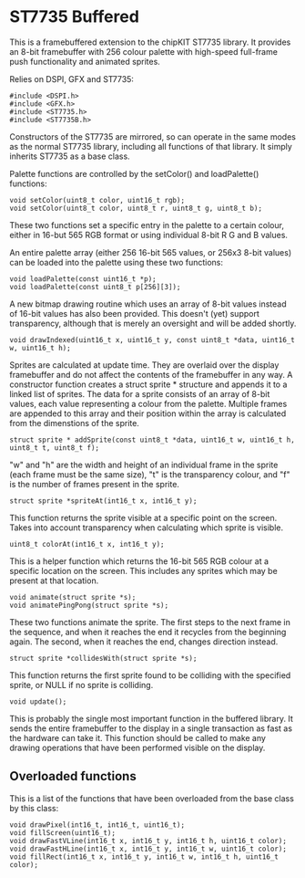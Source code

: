 ST7735 Buffered
===============

This is a framebuffered extension to the chipKIT ST7735 library.  It provides
an 8-bit framebuffer with 256 colour palette with high-speed full-frame push
functionality and animated sprites.

Relies on DSPI, GFX and ST7735:

    #include <DSPI.h>
    #include <GFX.h>
    #include <ST7735.h>
    #include <ST7735B.h>

Constructors of the ST7735 are mirrored, so can operate in the same modes as
the normal ST7735 library, including all functions of that library.  It simply
inherits ST7735 as a base class.

Palette functions are controlled by the setColor() and loadPalette() functions:

    void setColor(uint8_t color, uint16_t rgb);
    void setColor(uint8_t color, uint8_t r, uint8_t g, uint8_t b);

These two functions set a specific entry in the palette to a certain colour, either
in 16-but 565 RGB format or using individual 8-bit R G and B values.

An entire palette array (either 256 16-bit 565 values, or 256x3 8-bit values) can
be loaded into the palette using these two functions:

    void loadPalette(const uint16_t *p);
    void loadPalette(const uint8_t p[256][3]);

A new bitmap drawing routine which uses an array of 8-bit values instead of 16-bit
values has also been provided.  This doesn't (yet) support transparency, although
that is merely an oversight and will be added shortly.

    void drawIndexed(uint16_t x, uint16_t y, const uint8_t *data, uint16_t w, uint16_t h);

Sprites are calculated at update time.  They are overlaid over the display framebuffer
and do not affect the contents of the framebuffer in any way.  A constructor function
creates a struct sprite * structure and appends it to a linked list of sprites.  The
data for a sprite consists of an array of 8-bit values, each value representing a colour
from the palette.  Multiple frames are appended to this array and their position within
the array is calculated from the dimenstions of the sprite.

    struct sprite * addSprite(const uint8_t *data, uint16_t w, uint16_t h, uint8_t t, uint8_t f);

"w" and "h" are the width and height of an individual frame in the sprite (each frame
must be the same size), "t" is the transparency colour, and "f" is the number of frames
present in the sprite.

    struct sprite *spriteAt(int16_t x, int16_t y);

This function returns the sprite visible at a specific point on the screen.  Takes into
account transparency when calculating which sprite is visible.

    uint8_t colorAt(int16_t x, int16_t y);

This is a helper function which returns the 16-bit 565 RGB colour at a specific location
on the screen.  This includes any sprites which may be present at that location.

    void animate(struct sprite *s);
    void animatePingPong(struct sprite *s);

These two functions animate the sprite.  The first steps to the next frame in the sequence,
and when it reaches the end it recycles from the beginning again.  The second, when it reaches
the end, changes direction instead.

    struct sprite *collidesWith(struct sprite *s);

This function returns the first sprite found to be colliding with the specified sprite, or
NULL if no sprite is colliding.

    void update();

This is probably the single most important function in the buffered library.  It sends the
entire framebuffer to the display in a single transaction as fast as the hardware can take
it.  This function should be called to make any drawing operations that have been performed
visible on the display.

Overloaded functions
--------------------

This is a list of the functions that have been overloaded from the base class by this class:

    void drawPixel(int16_t, int16_t, uint16_t);
    void fillScreen(uint16_t);
    void drawFastVLine(int16_t x, int16_t y, int16_t h, uint16_t color);
    void drawFastHLine(int16_t x, int16_t y, int16_t w, uint16_t color);
    void fillRect(int16_t x, int16_t y, int16_t w, int16_t h, uint16_t color);

